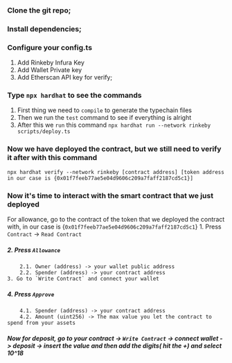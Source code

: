 ### Clone the git repo;

### Install dependencies;

### Configure your config.ts
1. Add Rinkeby Infura Key
2. Add Wallet Private key
3. Add Etherscan API key for verify;

### Type `npx hardhat` to see the commands
1. First thing we need to `compile` to generate the typechain files
2. Then we run the `test` command to see if everything is alright
3. After this we `run` this command `npx hardhat run --network rinkeby scripts/deploy.ts`

### Now we have deployed the contract, but we still need to verify it after with this command
`npx hardhat verify --network rinkeby [contract address] [token address in our case is {0x01f7feeb77ae5e04d9606c209a7faff2187cd5c1}]`

### Now it's time to interact with the smart contract that we just deployed 
For allowance, go to the contract of the token that we deployed the contract with, in our case is {`0x01f7feeb77ae5e04d9606c209a7faff2187cd5c1`}
    1. Press `Contract` -> `Read Contract`
##### 2. Press `Allowance`
        2.1. Owner (address) -> your wallet public address
        2.2. Spender (address) -> your contract address
    3. Go to `Write Contract` and connect your wallet
##### 4. Press `Approve`
        4.1. Spender (address) -> your contract address
        4.2. Amount (uint256) -> The max value you let the contract to spend from your assets
##### Now for deposit, go to your contract -> `Write Contract` -> connect wallet -> deposit -> insert the value and then add the digits( hit the +) and select 10^18